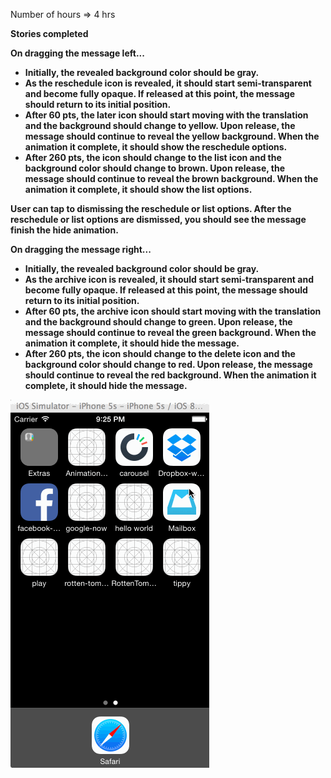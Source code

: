 Number of hours => 4 hrs
<br>

<b>Stories completed<br>

On dragging the message left...<br>
* Initially, the revealed background color should be gray.
* As the reschedule icon is revealed, it should start semi-transparent and become fully opaque. If released at this point, the message should return to its initial position.
* After 60 pts, the later icon should start moving with the translation and the background should change to yellow.
Upon release, the message should continue to reveal the yellow background. When the animation it complete, it should show the reschedule options.
* After 260 pts, the icon should change to the list icon and the background color should change to brown.
Upon release, the message should continue to reveal the brown background. When the animation it complete, it should show the list options.

User can tap to dismissing the reschedule or list options. After the reschedule or list options are dismissed, you should see the message finish the hide animation.

On dragging the message right...
* Initially, the revealed background color should be gray.
* As the archive icon is revealed, it should start semi-transparent and become fully opaque. If released at this point, the message should return to its initial position.
* After 60 pts, the archive icon should start moving with the translation and the background should change to green.
Upon release, the message should continue to reveal the green background. When the animation it complete, it should hide the message.
* After 260 pts, the icon should change to the delete icon and the background color should change to red.
Upon release, the message should continue to reveal the red background. When the animation it complete, it should hide the message.

<img src="https://raw.githubusercontent.com/kkunal/Mailbox/master/mailbox.gif"/>
